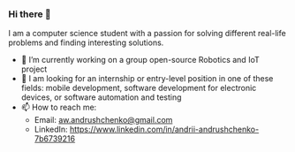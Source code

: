### Hi there 👋

I am a computer science student with a passion for solving different real-life problems and finding interesting solutions.

- 🔭 I’m currently working on a group open-source Robotics and IoT project
- 💼 I am looking for an internship or entry-level position in one of these fields: mobile development, software development for electronic devices, or software automation and testing
- 📫 How to reach me:
  - Email: aw.andrushchenko@gmail.com
  - LinkedIn: https://www.linkedin.com/in/andrii-andrushchenko-7b6739216
<!--
**andrew-andrushchenko/andrew-andrushchenko** is a ✨ _special_ ✨ repository because its `README.md` (this file) appears on your GitHub profile.

Here are some ideas to get you started:

- 🔭 I’m currently working on ...
- 🌱 I’m currently learning ...
- 👯 I’m looking to collaborate on ...
- 🤔 I’m looking for help with ...
- 💬 Ask me about ...
- 📫 How to reach me: ...
- 😄 Pronouns: ...
- ⚡ Fun fact: ...
💼
-->
